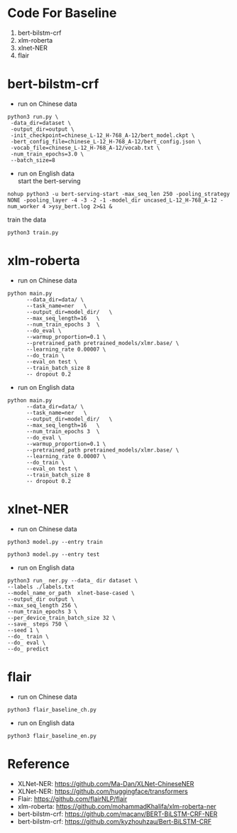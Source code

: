 # Code For Baseline
1. bert-bilstm-crf
2. xlm-roberta
3. xlnet-NER
4. flair

# bert-bilstm-crf
- run on Chinese data
```
python3 run.py \ 
 -data_dir=dataset \  
 -output_dir=output \  
 -init_checkpoint=chinese_L-12_H-768_A-12/bert_model.ckpt \  
 -bert_config_file=chinese_L-12_H-768_A-12/bert_config.json \  
 -vocab_file=chinese_L-12_H-768_A-12/vocab.txt \  
 -num_train_epochs=3.0 \  
 --batch_size=8
```
- run on English data  
start the bert-serving
```
nohup python3 -u bert-serving-start -max_seq_len 250 -pooling_strategy NONE -pooling_layer -4 -3 -2 -1 -model_dir uncased_L-12_H-768_A-12 -num_worker 4 >ysy_bert.log 2>&1 &
```
train the data
```
python3 train.py
```

# xlm-roberta
- run on Chinese data
```
python main.py 
      --data_dir=data/ \
      --task_name=ner   \
      --output_dir=model_dir/   \
      --max_seq_length=16   \
      --num_train_epochs 3  \
      --do_eval \
      --warmup_proportion=0.1 \
      --pretrained_path pretrained_models/xlmr.base/ \
      --learning_rate 0.00007 \
      --do_train \
      --eval_on test \
      --train_batch_size 8
      -- dropout 0.2
```
- run on English data
```
python main.py 
      --data_dir=data/ \
      --task_name=ner   \
      --output_dir=model_dir/   \
      --max_seq_length=16   \
      --num_train_epochs 3  \
      --do_eval \
      --warmup_proportion=0.1 \
      --pretrained_path pretrained_models/xlmr.base/ \
      --learning_rate 0.00007 \
      --do_train \
      --eval_on test \
      --train_batch_size 8
      -- dropout 0.2
```

# xlnet-NER
- run on Chinese data
```
python3 model.py --entry train
```
```
python3 model.py --entry test
```
- run on English data
```
python3 run_ ner.py --data_ dir dataset \
--labels ./labels.txt 
--model_name_or_path  xlnet-base-cased \
--output_dir output \
--max_seq_length 256 \
--num_train_epochs 3 \
--per_device_train_batch_size 32 \
--save_ steps 750 \
--seed 1 \
--do_ train \
--do_ eval \
--do_ predict
```

# flair
- run on Chinese data
```
python3 flair_baseline_ch.py
```
- run on English data
```
python3 flair_baseline_en.py
```
# Reference
- XLNet-NER: <https://github.com/Ma-Dan/XLNet-ChineseNER>
- XLNet-NER: <https://github.com/huggingface/transformers>
- Flair: <https://github.com/flairNLP/flair>
- xlm-roberta: <https://github.com/mohammadKhalifa/xlm-roberta-ner>
- bert-bilstm-crf: <https://github.com/macanv/BERT-BiLSTM-CRF-NER>
- bert-bilstm-crf: <https://github.com/kyzhouhzau/Bert-BiLSTM-CRF>
